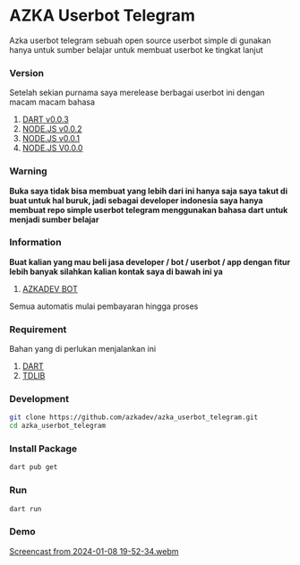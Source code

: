 # AZKA Userbot Telegram

Azka userbot telegram sebuah open source userbot simple di gunakan hanya untuk sumber belajar untuk membuat userbot ke tingkat lanjut


### Version
Setelah sekian purnama saya merelease berbagai userbot ini dengan macam macam bahasa

1. [DART v0.0.3](https://github.com/azkadev/azka_userbot_telegram/releases/tag/v0.0.3-stable-dart)
2. [NODE.JS v0.0.2](https://github.com/azkadev/azka_userbot_telegram/releases/tag/v0.0.2-stable-tdl-lib)
3. [NODE.JS v0.0.1](https://github.com/azkadev/azka_userbot_telegram/releases/tag/v0.0.1-stable-Airgram)
4. [NODE.JS V0.0.0](https://github.com/azkadev/azka_userbot_telegram/releases/tag/V0.0.0-stable)

### Warning

**Buka saya tidak bisa membuat yang lebih dari ini hanya saja saya takut di buat untuk hal buruk, jadi sebagai developer indonesia saya hanya membuat repo simple userbot telegram menggunakan bahasa dart untuk menjadi sumber belajar**

### Information
**Buat kalian yang mau beli jasa developer / bot / userbot / app dengan fitur lebih banyak silahkan kalian kontak saya di bawah ini ya**

1. [AZKADEV BOT](https://t.me/azkadevbot?start=ref_gh_azka_userbot_telegram)

Semua automatis mulai pembayaran hingga proses

### Requirement
Bahan yang di perlukan menjalankan ini 

1. [DART](https://dart.dev/)
2. [TDLIB](https://github.com/tdlib/td)

### Development

```bash
git clone https://github.com/azkadev/azka_userbot_telegram.git
cd azka_userbot_telegram
```

### Install Package

```bash
dart pub get
```

### Run
```bash
dart run
```

### Demo

[Screencast from 2024-01-08 19-52-34.webm](https://github.com/azkadev/azka_userbot_telegram/assets/82513502/bb895391-5581-4ecc-a403-3709696626c7)
